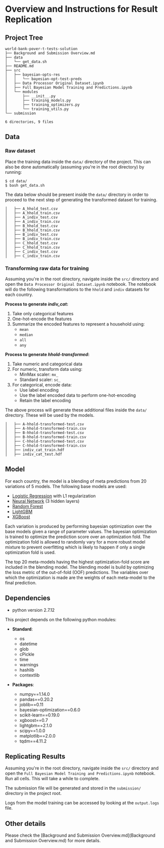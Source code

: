 # Overview and Instructions for Result Replication


## Project Tree

```
world-bank-pover-t-tests-solution
├── Background and Submission Overview.md
├── data
│   └── get_data.sh
├── README.md
├── src
│   ├── bayesian-opts-res
│   │   └── bayesian-opt-test-preds
│   ├── Data Processor Original Dataset.ipynb
│   ├── Full Bayesian Model Training and Predictions.ipynb
│   └── modules
│       ├── __init__.py
│       ├── training_models.py
│       ├── training_optimizers.py
│       └── training_utils.py
└── submission

6 directories, 9 files
```


## Data


### Raw dataset
Place the training data inside the `data/` directory of the project. This can also be done automatically (assuming you're in the root directory) by running:

```
$ cd data/
$ bash get_data.sh
```

The data below should be present inside the `data/` directory in order to proceed to the next step of generating the transformed dataset for training.
```
│   ├── A_hhold_test.csv
│   ├── A_hhold_train.csv
│   ├── A_indiv_test.csv
│   ├── A_indiv_train.csv
│   ├── B_hhold_test.csv
│   ├── B_hhold_train.csv
│   ├── B_indiv_test.csv
│   ├── B_indiv_train.csv
│   ├── C_hhold_test.csv
│   ├── C_hhold_train.csv
│   ├── C_indiv_test.csv
│   ├── C_indiv_train.csv
```


### Transforming raw data for training

Assuming you're in the root directory, navigate inside the `src/` directory and open the `Data Processor Original Dataset.ipynb` notebook. The notebook will do the following transformations to the `hhold` and `indiv` datasets for each country.


**Process to generate *indiv_cat*:**

1. Take only categorical features
2. One-hot-encode the features
3. Summarize the encoded features to represent a household using:
    - `mean`
    - `median`
    - `all`
    - `any`

**Process to generate *hhold-transformed*:**

1. Take numeric and categorical data
2. For numeric, transform data using:
    - MinMax scaler: `mx_`
    - Standard scaler: `sc_`
3. For categorical, encode data:
    - Use label encoding
    - Use the label encoded data to perform one-hot-encoding
    - Retain the label encoding


The above process will generate these additional files inside the `data/` directory. These will be used by the models.

```
│   ├── A-hhold-transformed-test.csv
│   ├── A-hhold-transformed-train.csv
│   ├── B-hhold-transformed-test.csv
│   ├── B-hhold-transformed-train.csv
│   ├── C-hhold-transformed-test.csv
│   ├── C-hhold-transformed-train.csv
│   ├── indiv_cat_train.hdf
│   ├── indiv_cat_test.hdf
```



## Model

For each country, the model is a blending of meta predictions from 20 variations of 5 models.
The following base models are used:

* [Logistic Regression](http://scikit-learn.org/stable/modules/generated/sklearn.linear_model.LogisticRegression.html) with L1 regularization
* [Neural Network](http://scikit-learn.org/stable/modules/generated/sklearn.neural_network.MLPClassifier.html) (3 hidden layers)
* [Random Forest](http://scikit-learn.org/stable/modules/generated/sklearn.ensemble.RandomForestClassifier.html)
* [LightGBM](https://lightgbm.readthedocs.io/en/latest/)
* [XGBoost](http://xgboost.readthedocs.io/en/latest/model.html)

Each variation is produced by performing bayesian optimization over the base models given a range of parameter values. The bayesian optimization is trained to optimize the prediction score over an optimization fold. The optimization fold is allowed to randomly vary for a more robust model mixture to prevent overfitting which is likely to happen if only a single optimization fold is used.

The top 20 meta-models having the highest optimization-fold score are included in the blending model. The blending model is build by optimizing the loss metric of the out-of-fold (OOF) predictions. The variables over which the optimization is made are the weights of each meta-model to the final prediction.


## Dependencies

* python version 2.7.12

This project depends on the following python modules:

* **Standard**:
    * os
    * datetime
    * glob
    * cPickle
    * time
    * warnings
    * hashlib
    * contextlib


* **Packages**:
    * numpy==1.14.0
    * pandas==0.20.2
    * joblib==0.11
    * bayesian-optimization==0.6.0
    * scikit-learn==0.19.0
    * xgboost==0.7
    * lightgbm==2.1.0
    * scipy==1.0.0
    * matplotlib==2.0.0
    * tqdm==4.11.2


## Replicating Results


Assuming you're in the root directory, navigate inside the `src/` directory and open the `Full Bayesian Model Training and Predictions.ipynb` notebook. Run all cells. This will take a while to complete.

The submission file will be generated and stored in the `submission/` directory in the project root.

Logs from the model training can be accessed by looking at the `output.logs` file.

## Other details

Please check the [Background and Submission Overview.md](Background and Submission Overview.md) for more details.